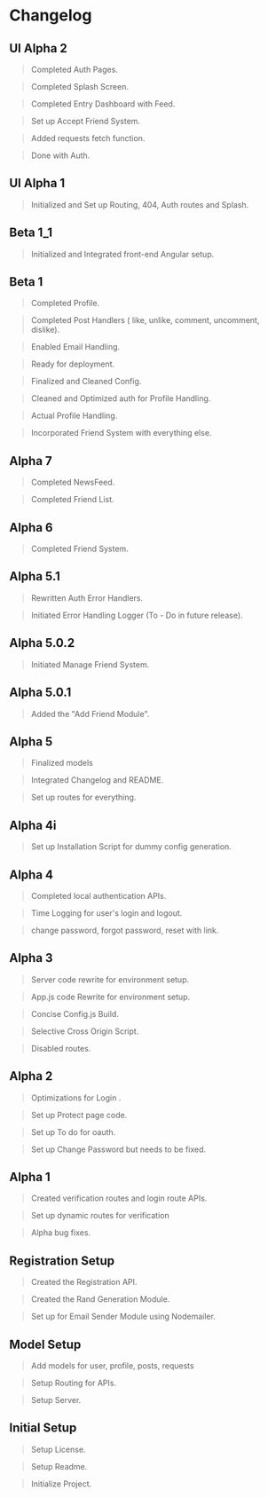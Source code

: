 # Changelog

## UI Alpha 2

> Completed Auth Pages.

> Completed Splash Screen.

> Completed Entry Dashboard with Feed.

> Set up Accept Friend System.

> Added requests fetch function.

> Done with Auth.

## UI Alpha 1

> Initialized and Set up Routing, 404, Auth routes and Splash.

## Beta 1_1

> Initialized and Integrated front-end Angular setup.

## Beta 1

> Completed Profile.

> Completed Post Handlers ( like, unlike, comment, uncomment, dislike).

> Enabled Email Handling.

> Ready for deployment.

> Finalized and Cleaned Config.

> Cleaned and Optimized auth for Profile Handling.

> Actual Profile Handling.

> Incorporated Friend System with everything else.

## Alpha 7

> Completed NewsFeed.

> Completed Friend List.

## Alpha 6

> Completed Friend System.

## Alpha 5.1

> Rewritten Auth Error Handlers.

> Initiated Error Handling Logger (To - Do in future release).

## Alpha 5.0.2

> Initiated Manage Friend System.

## Alpha 5.0.1

> Added the "Add Friend Module".

## Alpha 5

> Finalized models

> Integrated Changelog and README.

> Set up routes for everything.

## Alpha 4i

> Set up Installation Script for dummy config generation.

## Alpha 4

> Completed local authentication APIs.

> Time Logging for user's login and logout.

> change password, forgot password, reset with link.

## Alpha 3

> Server code rewrite for environment setup.

> App.js code Rewrite for environment setup.

> Concise Config.js Build.

> Selective Cross Origin Script.

> Disabled routes.

## Alpha 2

> Optimizations for Login .

> Set up Protect page code.

> Set up To do for oauth.

> Set up Change Password but needs to be fixed.

## Alpha 1

> Created verification routes and login route APIs.

> Set up dynamic routes for verification

> Alpha bug fixes.

## Registration Setup

> Created the Registration API.

> Created the Rand Generation Module.

> Set up for Email Sender Module using Nodemailer.

## Model Setup

> Add models for user, profile, posts, requests

> Setup Routing for APIs.

> Setup Server.

## Initial Setup

> Setup License.

> Setup Readme.

> Initialize Project.
